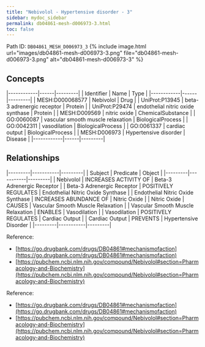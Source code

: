 ```yaml
---
title: "Nebivolol - Hypertensive disorder - 3"
sidebar: mydoc_sidebar
permalink: db04861-mesh-d006973-3.html
toc: false 
---
```



Path ID: `DB04861_MESH_D006973_3`
{% include image.html url="images/db04861-mesh-d006973-3.png" file="db04861-mesh-d006973-3.png" alt="db04861-mesh-d006973-3" %}

## Concepts

|------------|------|---------|
| Identifier | Name | Type    |
|------------|------|---------|
| MESH:D000068577 | Nebivolol | Drug |
| UniProt:P13945 | beta-3 adrenergic receptor | Protein |
| UniProt:P29474 | endothelial nitric oxide synthase | Protein |
| MESH:D009569 | nitric oxide | ChemicalSubstance |
| GO:0060087 | vascular smooth muscle relaxation | BiologicalProcess |
| GO:0042311 | vasodilation | BiologicalProcess |
| GO:0061337 | cardiac output | BiologicalProcess |
| MESH:D006973 | Hypertensive disorder | Disease |
|------------|------|---------|

## Relationships

|---------|-----------|---------|
| Subject | Predicate | Object  |
|---------|-----------|---------|
| Nebivolol | INCREASES ACTIVITY OF | Beta-3 Adrenergic Receptor |
| Beta-3 Adrenergic Receptor | POSITIVELY REGULATES | Endothelial Nitric Oxide Synthase |
| Endothelial Nitric Oxide Synthase | INCREASES ABUNDANCE OF | Nitric Oxide |
| Nitric Oxide | CAUSES | Vascular Smooth Muscle Relaxation |
| Vascular Smooth Muscle Relaxation | ENABLES | Vasodilation |
| Vasodilation | POSITIVELY REGULATES | Cardiac Output |
| Cardiac Output | PREVENTS | Hypertensive Disorder |
|---------|-----------|---------|

Reference: 
  - [https://go.drugbank.com/drugs/DB04861#mechanismofaction](https://go.drugbank.com/drugs/DB04861#mechanismofaction)
  - [https://pubchem.ncbi.nlm.nih.gov/compound/Nebivolol#section=Pharmacology-and-Biochemistry](https://pubchem.ncbi.nlm.nih.gov/compound/Nebivolol#section=Pharmacology-and-Biochemistry)

Reference: 
  - [https://go.drugbank.com/drugs/DB04861#mechanismofaction](https://go.drugbank.com/drugs/DB04861#mechanismofaction)
  - [https://pubchem.ncbi.nlm.nih.gov/compound/Nebivolol#section=Pharmacology-and-Biochemistry](https://pubchem.ncbi.nlm.nih.gov/compound/Nebivolol#section=Pharmacology-and-Biochemistry)
